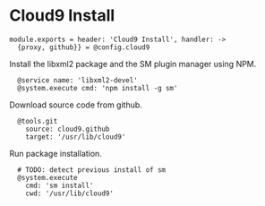 
# Cloud9 Install

    module.exports = header: 'Cloud9 Install', handler: ->
      {proxy, github}} = @config.cloud9

Install the libxml2 package and the SM plugin manager using NPM.

      @service name: 'libxml2-devel'
      @system.execute cmd: 'npm install -g sm'

Download source code from github.

      @tools.git
        source: cloud9.github
        target: '/usr/lib/cloud9'

Run package installation.

      # TODO: detect previous install of sm
      @system.execute
        cmd: 'sm install'
        cwd: '/usr/lib/cloud9'

